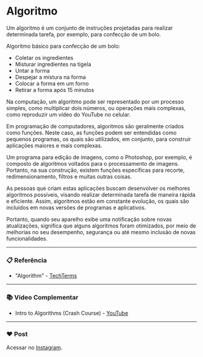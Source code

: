 # Algoritmo

Um algoritmo é um conjunto de instruções projetadas para realizar determinada tarefa, por exemplo, para confecção de um bolo.

Algoritmo básico para confecção de um bolo:

- Coletar os ingredientes
- Misturar ingredientes na tigela
- Untar a forma
- Despejar a mistura na forma
- Colocar a forma em um forno
- Retirar a forma após 15 minutos

Na computação, um algoritmo pode ser representado por um processo simples, como multiplicar dois números, ou operações mais complexas, como reproduzir um vídeo do YouTube no celular.

Em programação de computadores, algoritmos são geralmente criados como funções. Neste caso, as funções podem ser entendidas como pequenos programas, os quais são utilizados, em conjunto, para construir aplicações maiores e mais complexas.

Um programa para edição de imagens, como o Photoshop, por exemplo, é composto de algoritmos voltados para o processamento de imagens. Portanto, na sua construção, existem funções específicas para recorte, redimensionamento, filtros e muitas outras coisas.

As pessoas que criam estas aplicações buscam desenvolver os melhores algoritmos possíveis, visando realizar determinada tarefa de maneira rápida e eficiente. Assim, algoritmos estão em constante evolução, os quais são incluídos em novas versões de programas e aplicativos.

Portanto, quando seu aparelho exibe uma notificação sobre novas atualizações, significa que alguns algoritmos foram otimizados, por meio de melhorias no seu desempenho, segurança ou até mesmo inclusão de novas funcionalidades.

---

### 📋 Referência

- "Algorithm" - [TechTerms](https://techterms.com/definition/algorithm)

---

### :books: Vídeo Complementar

- Intro to Algorithms (Crash Course) - [YouTube](https://www.youtube.com/watch?v=rL8X2mlNHPM)

---

### :heart: Post

Acessar no [Instagram](https://www.instagram.com/p/COGM_8xsdQ2/).
